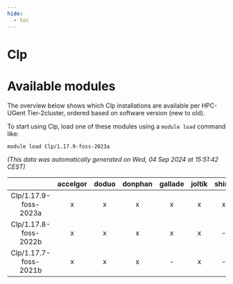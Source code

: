 ```yaml
---
hide:
  - toc
---
```


Clp
===

# Available modules


The overview below shows which Clp installations are available per HPC-UGent Tier-2cluster, ordered based on software version (new to old).

To start using Clp, load one of these modules using a `module load` command like:

```shell
module load Clp/1.17.9-foss-2023a
```

*(This data was automatically generated on Wed, 04 Sep 2024 at 15:51:42 CEST)*  

| |accelgor|doduo|donphan|gallade|joltik|shinx|skitty|
| :---: | :---: | :---: | :---: | :---: | :---: | :---: | :---: |
|Clp/1.17.9-foss-2023a|x|x|x|x|x|x|x|
|Clp/1.17.8-foss-2022b|x|x|x|x|x|-|x|
|Clp/1.17.7-foss-2021b|x|x|x|-|x|-|x|
